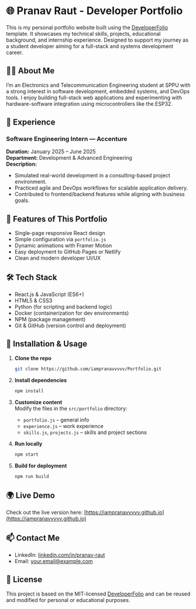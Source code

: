# 🌐 Pranav Raut - Developer Portfolio

This is my personal portfolio website built using the [DeveloperFolio](https://github.com/iampranavvvvv/Portfolio) template. It showcases my technical skills, projects, educational background, and internship experience. Designed to support my journey as a student developer aiming for a full-stack and systems development career.

## 👨‍💻 About Me

I’m an Electronics and Telecommunication Engineering student at SPPU with a strong interest in software development, embedded systems, and DevOps tools. I enjoy building full-stack web applications and experimenting with hardware-software integration using microcontrollers like the ESP32.

## 💼 Experience

### Software Engineering Intern — Accenture  
**Duration:** January 2025 – June 2025  
**Department:** Development & Advanced Engineering  
**Description:**
- Simulated real-world development in a consulting-based project environment.
- Practiced agile and DevOps workflows for scalable application delivery.
- Contributed to frontend/backend features while aligning with business goals.

## 🚀 Features of This Portfolio

- Single-page responsive React design
- Simple configuration via `portfolio.js`
- Dynamic animations with Framer Motion
- Easy deployment to GitHub Pages or Netlify
- Clean and modern developer UI/UX

## 🛠️ Tech Stack

- React.js & JavaScript (ES6+)
- HTML5 & CSS3
- Python (for scripting and backend logic)
- Docker (containerization for dev environments)
- NPM (package management)
- Git & GitHub (version control and deployment)

## 📁 Installation & Usage

1. **Clone the repo**  
   ```bash
   git clone https://github.com/iampranavvvvv/Portfolio.git
   ```

2. **Install dependencies**  
   ```bash
   npm install
   ```

3. **Customize content**  
   Modify the files in the `src/portfolio` directory:
   - `portfolio.js` – general info
   - `experience.js` – work experience
   - `skills.js`, `projects.js` – skills and project sections

4. **Run locally**  
   ```bash
   npm start
   ```

5. **Build for deployment**  
   ```bash
   npm run build
   ```

## 🌍 Live Demo

Check out the live version here: [https://iampranavvvvv.github.io](https://iampranavvvvv.github.io)

## 📫 Contact Me

- LinkedIn: [linkedin.com/in/pranav-raut](https://linkedin.com/in/iampranavvvvv)
- Email: your.email@example.com

## 📄 License

This project is based on the MIT-licensed [DeveloperFolio](https://github.com/saadpasta/developerFolio) and can be reused and modified for personal or educational purposes.
